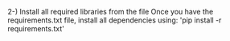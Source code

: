 2-) Install all required libraries from the file
Once you have the requirements.txt file, install all dependencies using:
'pip install -r requirements.txt'
